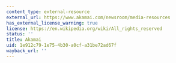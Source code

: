 ```yaml
---
content_type: external-resource
external_url: https://www.akamai.com/newsroom/media-resources
has_external_license_warning: true
license: https://en.wikipedia.org/wiki/All_rights_reserved
status: ''
title: Akamai
uid: 1e912c79-1e75-4b30-a0cf-a31be72ad67f
wayback_url: ''
---
```

